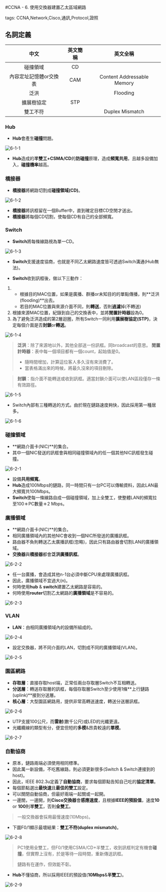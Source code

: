 #CCNA - 6. 使用交換器建置乙太區域網路

tags: CCNA,Network,Cisco,通訊,Protocol,證照

## 名詞定義

|   中文   | 英文簡稱 | 英文全稱|
| :--------: | :--------:| :------: |
|碰撞領域|CD||
|內容定址記憶體or交換表|CAM|Content Addressable Memory|
|泛洪||Flooding|
|擴展樹協定|STP||
|雙工不符||Duplex Mismatch|

<!--sec data-title="Hub、橋接器、Switch" data-id="1" data-nopdf="true" data-collapse=false ces-->

### Hub

- **Hub**會產生**碰撞**問題。

![6-1-1](images/6-1-1.png)

- **Hub**造成的**半雙工+CSMA/CD**的**防碰撞**原理，造成**頻寬共用**，且越多設備加入，**碰撞機率**越高。

### 橋接器

- **橋接器**將網路切割成**碰撞領域(CD)**。

![6-1-2](images/6-1-2.png)

- **橋接器**將訊框留在一個Buffer中，直到確定目標CD空閒才送出。
- **橋接器**將每個CD切割，使每個CD有自己的全部頻寬。

### Switch

- **Switch**將每條線路視為單一CD。

![6-1-3](images/6-1-3.png)

- **Switch**支援速度協商，也就是不同乙太網路速度皆可透過Switch溝通(Hub無法)。

- **Switch**收到訊框後，做以下三動作：
1. - 根據目的MAC位置，如果是廣播、群播or未知目的的單點傳播，則**泛洪(flooding)**出去。
	- 若目的MAC位置與來源介面不同，則**轉送**，否則**過濾**掉(不轉送)
2. 根據來源MAC位置，紀錄到自己的交換表中，並將**閒置計時器**設為0。
3. 為了避免泛洪造成的第2層迴圈，所有Switch一同利用**擴展樹協定(STP)**，決定每個介面是否**封鎖**or**轉送**。

![6-1-4](images/6-1-4.png)

>**泛洪**：除了來源地以外，其他全部送一份訊框。同broadcast的意思。
>**閒置計時器**：表中每一個項目都有一個count，起始值是0。
>- 隨時間增加，計算這位客人多久沒有來消費了。
>- 當表格滿出來的時候，將最久沒來的項目刪除。

>**封鎖**：指介面不能轉送或收到訊框。適當封鎖介面可以使LAN區段僅存一條有效路徑。

![6-1-5](images/6-1-5.png)

- Switch內部有三種轉送的方式。由於現在鏈路速度夠快，因此採用第一種居多。

![6-1-6](images/6-1-6.png)

<!--endsec-->

<!--sec data-title="乙太區網設計選擇" data-id="2" data-nopdf="true" data-collapse=false ces-->

### 碰撞領域

- **網路介面卡(NIC)**的集合。
- 其中一個NIC發送的訊框會與相同碰撞領域內的任一個其他NIC訊框發生碰撞。

![6-2-1](images/6-2-1.png)

- 設備**共用頻寬**。
- **Hub**造成100Mbps的鏈路，同一時間只有一台PC可以傳輸資料，因此LAN最大頻寬共100Mbps。
- **Switch**使每一條線路自成一個碰撞領域，加上全雙工，使整體LAN的頻寬拉至100＊PC數量＊2 Mbps。

### 廣播領域

- **網路介面卡(NIC)**的集合。
- 相同廣播領域內的其他NIC會收到一個NIC所發送的廣播訊框。
- 路由器不負則轉送乙太廣播訊框(忽略)，因此只有路由器會切割LAN的廣播領域。
- **交換器**與**橋接器**都會**泛洪廣播訊框**。

![6-2-2](images/6-2-2.png)
- 任一台廣播，會造成其他n-1台必須中斷CPU來處理廣播訊框。
- 因此，廣播領域不宜過大(n)。
- 何時使用**hub** & **switch**建置乙太網路是容易的。
- 何時使用**router**切割乙太網路的**廣播領域**是不容易的。

![6-2-3](images/6-2-3.png)

### VLAN

- **LAN**：由相同廣播領域內的設備所組成的。

![6-2-4](images/6-2-4.png)

- 設定交換器，將不同介面的LAN，切割成不同的廣播領域(VLAN)。

![6-2-5](images/6-2-5.png)

### 園區網路

- **存取層**：直接存取host端，正常任兩台存取層Switch不互相轉送。
- **分送層**：轉送存取層的訊框，每個存取層Switch至少使用1條**上行鏈路(uplink)**接到分送層。
- **核心層**：大型園區網路用，提供非常高轉送速度，轉送分送層訊框。

![6-2-6](images/6-2-6.png)

- UTP支援100公尺，而**雷射**(數千公尺)或LED的光纖更遠。
- 光纖纜線的類型有分，便宜但短的**多模**&昂貴較遠的**單模**。

![6-2-7](images/6-2-7.png)

### 自動協商

- 原本，鏈路兩端必須使用相同標準。
- 因此萬一新設備，不吃舊線路，則必須更新很多(Switch & Switch連接到的host)。
- 因此，IEEE 802.3u定義了**自動協商**，要求每個節點告知自己吃的**協定清單**。
- 每個節點選出**最快速**且**最佳的雙工**設定。
- 可以關閉自動協商，但最好兩端一起關或一起開。
- 一邊關，一邊開，則**Cisco交換器**會**感應速度**，且根據**IEEE的預設值**，速度**10** or **100**則**半雙工**，否則**全雙工**。

>一般交換器會採用最慢速度(10Mbps)。

- 下圖F0/1顯示最壞結果：**雙工不符(duplex mismatch)**。

![6-2-8](images/6-2-8.png)

>PC1使用全雙工，但F0/1使用CSMA/CD+半雙工，收到訊框判定有機會**碰撞**，但實際上沒有，於是等待一段時間，重新傳送訊框。
>
>鏈路有在運作，但效能不彰。

- **Hub**不懂協商，所以採用IEEE的預設值(**10Mbps**&**半雙工**)。

![6-2-9](images/6-2-9.png)

<!--endsec-->